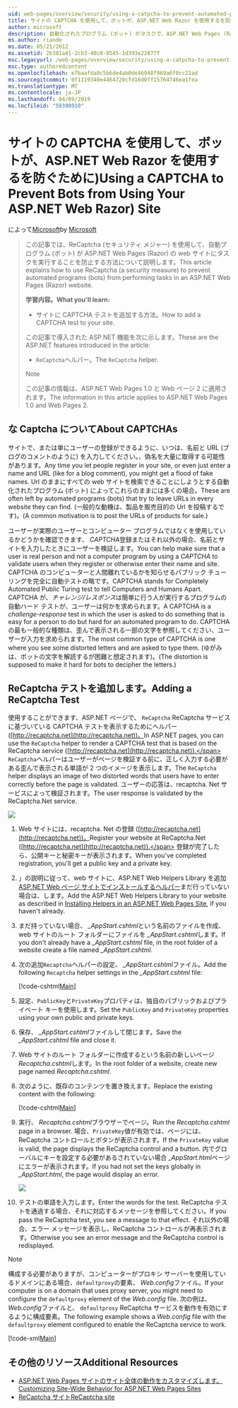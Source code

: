 ```yaml
---
uid: web-pages/overview/security/using-a-catpcha-to-prevent-automated-programs-bots-from-using-your-aspnet-web-site
title: サイトの CAPTCHA を使用して、ボットが、ASP.NET Web Razor を使用するを防ぐために) |Microsoft Docs
author: microsoft
description: 自動化されたプログラム (ボット) がタスクで、ASP.NET Web Pages (Razor) を実行することを防ぐために、ReCaptcha (セキュリティ メジャー) を使用する方法について説明します.
ms.author: riande
ms.date: 05/21/2012
ms.assetid: 2b381a41-2cb3-40c0-8545-1d393e22877f
msc.legacyurl: /web-pages/overview/security/using-a-catpcha-to-prevent-automated-programs-bots-from-using-your-aspnet-web-site
msc.type: authoredcontent
ms.openlocfilehash: e7baafda8c5b6de4ab0de46948f969a6f0cc21ad
ms.sourcegitcommit: 0f1119340e4464720cfd16d0ff15764746ea1fea
ms.translationtype: MT
ms.contentlocale: ja-JP
ms.lasthandoff: 04/09/2019
ms.locfileid: "59390910"
---
```

# <a name="using-a-captcha-to-prevent-bots-from-using-your-aspnet-web-razor-site"></a><span data-ttu-id="5bc06-103">サイトの CAPTCHA を使用して、ボットが、ASP.NET Web Razor を使用するを防ぐために)</span><span class="sxs-lookup"><span data-stu-id="5bc06-103">Using a CAPTCHA to Prevent Bots from Using Your ASP.NET Web Razor) Site</span></span>

<span data-ttu-id="5bc06-104">によって[Microsoft](https://github.com/microsoft)</span><span class="sxs-lookup"><span data-stu-id="5bc06-104">by [Microsoft](https://github.com/microsoft)</span></span>

> <span data-ttu-id="5bc06-105">この記事では、ReCaptcha (セキュリティ メジャー) を使用して、自動プログラム (ボット) が ASP.NET Web Pages (Razor) の web サイトにタスクを実行することを防止する方法について説明します。</span><span class="sxs-lookup"><span data-stu-id="5bc06-105">This article explains how to use ReCaptcha (a security measure) to prevent automated programs (bots) from performing tasks in an ASP.NET Web Pages (Razor) website.</span></span>
> 
> **<span data-ttu-id="5bc06-106">学習内容。</span><span class="sxs-lookup"><span data-stu-id="5bc06-106">What you'll learn:</span></span>** 
> 
> - <span data-ttu-id="5bc06-107">サイトに CAPTCHA テストを追加する方法。</span><span class="sxs-lookup"><span data-stu-id="5bc06-107">How to add a CAPTCHA test to your site.</span></span>
> 
> <span data-ttu-id="5bc06-108">この記事で導入された ASP.NET 機能を次に示します。</span><span class="sxs-lookup"><span data-stu-id="5bc06-108">These are the ASP.NET features introduced in the article:</span></span>
> 
> - <span data-ttu-id="5bc06-109">`ReCaptcha`ヘルパー。</span><span class="sxs-lookup"><span data-stu-id="5bc06-109">The `ReCaptcha` helper.</span></span>
> 
> > [!NOTE]
> > <span data-ttu-id="5bc06-110">この記事の情報は、ASP.NET Web Pages 1.0 と Web ページ 2 に適用されます。</span><span class="sxs-lookup"><span data-stu-id="5bc06-110">The information in this article applies to ASP.NET Web Pages 1.0 and Web Pages 2.</span></span>


## <a name="about-captchas"></a><span data-ttu-id="5bc06-111">な Captcha について</span><span class="sxs-lookup"><span data-stu-id="5bc06-111">About CAPTCHAs</span></span>

<span data-ttu-id="5bc06-112">サイトで、または単にユーザーの登録ができるように、いつは、名前と URL (ブログのコメントのように) を入力してください。、偽名を大量に取得する可能性があります。</span><span class="sxs-lookup"><span data-stu-id="5bc06-112">Any time you let people register in your site, or even just enter a name and URL (like for a blog comment), you might get a flood of fake names.</span></span> <span data-ttu-id="5bc06-113">Url のままにすべての web サイトを検索できることにしようとする自動化されたプログラム (ボット) によってこれらのままには多くの場合。</span><span class="sxs-lookup"><span data-stu-id="5bc06-113">These are often left by automated programs (bots) that try to leave URLs in every website they can find.</span></span> <span data-ttu-id="5bc06-114">(一般的な動機は、製品を販売目的の Url を投稿するです)。</span><span class="sxs-lookup"><span data-stu-id="5bc06-114">(A common motivation is to post the URLs of products for sale.)</span></span>

<span data-ttu-id="5bc06-115">ユーザーが実際のユーザーとコンピューター プログラムではなくを使用しているかどうかを確認できます、 *CAPTCHA*登録またはそれ以外の場合、名前とサイトを入力したときにユーザーを検証します。</span><span class="sxs-lookup"><span data-stu-id="5bc06-115">You can help make sure that a user is real person and not a computer program by using a *CAPTCHA* to validate users when they register or otherwise enter their name and site.</span></span> <span data-ttu-id="5bc06-116">CAPTCHA のコンピューターと人間離れているかを知らせるパブリック チューリングを完全に自動テストの略です。</span><span class="sxs-lookup"><span data-stu-id="5bc06-116">CAPTCHA stands for Completely Automated Public Turing test to tell Computers and Humans Apart.</span></span> <span data-ttu-id="5bc06-117">CAPTCHA が、*チャレンジ/レスポンス*は簡単に行う人が実行するプログラムの自動ハード テストが、ユーザーは何かを求められます。</span><span class="sxs-lookup"><span data-stu-id="5bc06-117">A CAPTCHA is a *challenge-response* test in which the user is asked to do something that is easy for a person to do but hard for an automated program to do.</span></span> <span data-ttu-id="5bc06-118">CAPTCHA の最も一般的な種類は、歪んで表示される一部の文字を参照してください、ユーザーが入力を求められます。</span><span class="sxs-lookup"><span data-stu-id="5bc06-118">The most common type of CAPTCHA is one where you see some distorted letters and are asked to type them.</span></span> <span data-ttu-id="5bc06-119">(ゆがみは、ボットの文字を解読するが困難と想定されます)。</span><span class="sxs-lookup"><span data-stu-id="5bc06-119">(The distortion is supposed to make it hard for bots to decipher the letters.)</span></span>

## <a name="adding-a-recaptcha-test"></a><span data-ttu-id="5bc06-120">ReCaptcha テストを追加します。</span><span class="sxs-lookup"><span data-stu-id="5bc06-120">Adding a ReCaptcha Test</span></span>

<span data-ttu-id="5bc06-121">使用することができます、ASP.NET ページで、 `ReCaptcha` ReCaptcha サービスに基づいている CAPTCHA テストを表示するためにヘルパー ([http://recaptcha.net](http://recaptcha.net))。</span><span class="sxs-lookup"><span data-stu-id="5bc06-121">In ASP.NET pages, you can use the `ReCaptcha` helper to render a CAPTCHA test that is based on the ReCaptcha service ([http://recaptcha.net](http://recaptcha.net)).</span></span> <span data-ttu-id="5bc06-122">`ReCaptcha`ヘルパーはユーザーがページを検証する前に、正しく入力する必要がある歪んで表示される単語が 2 つのイメージを表示します。</span><span class="sxs-lookup"><span data-stu-id="5bc06-122">The `ReCaptcha` helper displays an image of two distorted words that users have to enter correctly before the page is validated.</span></span> <span data-ttu-id="5bc06-123">ユーザーの応答は、recaptcha. Net サービスによって検証されます。</span><span class="sxs-lookup"><span data-stu-id="5bc06-123">The user response is validated by the ReCaptcha.Net service.</span></span>

![](using-a-catpcha-to-prevent-automated-programs-bots-from-using-your-aspnet-web-site/_static/image1.jpg)

1. <span data-ttu-id="5bc06-124">Web サイトには、recaptcha. Net の登録 ([http://recaptcha.net](http://recaptcha.net))。</span><span class="sxs-lookup"><span data-stu-id="5bc06-124">Register your website at ReCaptcha.Net ([http://recaptcha.net](http://recaptcha.net)).</span></span> <span data-ttu-id="5bc06-125">登録が完了したら、公開キーと秘密キーが表示されます。</span><span class="sxs-lookup"><span data-stu-id="5bc06-125">When you've completed registration, you'll get a public key and a private key.</span></span>
2. <span data-ttu-id="5bc06-126">」の説明に従って、web サイトに、ASP.NET Web Helpers Library を追加[ASP.NET Web ページ サイトでインストールするヘルパー](https://go.microsoft.com/fwlink/?LinkId=252372)まだ行っていない場合は、します。</span><span class="sxs-lookup"><span data-stu-id="5bc06-126">Add the ASP.NET Web Helpers Library to your website as described in [Installing Helpers in an ASP.NET Web Pages Site](https://go.microsoft.com/fwlink/?LinkId=252372), if you haven't already.</span></span>
3. <span data-ttu-id="5bc06-127">まだ持っていない場合、  *\_AppStart.cshtml*という名前のファイルを作成、web サイトのルート フォルダーにファイルを *\_AppStart.cshtml*します。</span><span class="sxs-lookup"><span data-stu-id="5bc06-127">If you don't already have a *\_AppStart.cshtml* file, in the root folder of a website create a file named *\_AppStart.cshtml*.</span></span>
4. <span data-ttu-id="5bc06-128">次の追加`Recaptcha`ヘルパーの設定、  *\_AppStart.cshtml*ファイル。</span><span class="sxs-lookup"><span data-stu-id="5bc06-128">Add the following `Recaptcha` helper settings in the *\_AppStart.cshtml* file:</span></span> 

    [!code-cshtml[Main](using-a-catpcha-to-prevent-automated-programs-bots-from-using-your-aspnet-web-site/samples/sample1.cshtml?highlight=6-7)]
5. <span data-ttu-id="5bc06-129">設定、`PublicKey`と`PrivateKey`プロパティは、独自のパブリックおよびプライベート キーを使用します。</span><span class="sxs-lookup"><span data-stu-id="5bc06-129">Set the `PublicKey` and `PrivateKey` properties using your own public and private keys.</span></span>
6. <span data-ttu-id="5bc06-130">保存、  *\_AppStart.cshtml*ファイルして閉じます。</span><span class="sxs-lookup"><span data-stu-id="5bc06-130">Save the *\_AppStart.cshtml* file and close it.</span></span>
7. <span data-ttu-id="5bc06-131">Web サイトのルート フォルダーに作成するという名前の新しいページ*Recaptcha.cshtml*します。</span><span class="sxs-lookup"><span data-stu-id="5bc06-131">In the root folder of a website, create new page named *Recaptcha.cshtml*.</span></span>
8. <span data-ttu-id="5bc06-132">次のように、既存のコンテンツを置き換えます。</span><span class="sxs-lookup"><span data-stu-id="5bc06-132">Replace the existing content with the following:</span></span> 

    [!code-cshtml[Main](using-a-catpcha-to-prevent-automated-programs-bots-from-using-your-aspnet-web-site/samples/sample2.cshtml)]
9. <span data-ttu-id="5bc06-133">実行、 *Recaptcha.cshtml*ブラウザーでページ。</span><span class="sxs-lookup"><span data-stu-id="5bc06-133">Run the *Recaptcha.cshtml* page in a browser.</span></span> <span data-ttu-id="5bc06-134">場合、`PrivateKey`値が有効では、ページには、ReCaptcha コントロールとボタンが表示されます。</span><span class="sxs-lookup"><span data-stu-id="5bc06-134">If the `PrivateKey` value is valid, the page displays the ReCaptcha control and a button.</span></span> <span data-ttu-id="5bc06-135">内でグローバルにキーを設定する必要があるされていない場合 *\_AppStart.html*ページにエラーが表示されます。</span><span class="sxs-lookup"><span data-stu-id="5bc06-135">If you had not set the keys globally in *\_AppStart.html*, the page would display an error.</span></span> 

    ![](using-a-catpcha-to-prevent-automated-programs-bots-from-using-your-aspnet-web-site/_static/image1.png)
10. <span data-ttu-id="5bc06-136">テストの単語を入力します。</span><span class="sxs-lookup"><span data-stu-id="5bc06-136">Enter the words for the test.</span></span> <span data-ttu-id="5bc06-137">ReCaptcha テストを通過する場合、それに対応するメッセージを参照してください。</span><span class="sxs-lookup"><span data-stu-id="5bc06-137">If you pass the ReCaptcha test, you see a message to that effect.</span></span> <span data-ttu-id="5bc06-138">それ以外の場合、エラー メッセージを表示し、ReCaptcha コントロールが再表示されます。</span><span class="sxs-lookup"><span data-stu-id="5bc06-138">Otherwise you see an error message and the ReCaptcha control is redisplayed.</span></span>

> [!NOTE]
> <span data-ttu-id="5bc06-139">構成する必要がありますが、コンピューターがプロキシ サーバーを使用しているドメインにある場合、`defaultproxy`の要素、 *Web.config*ファイル。</span><span class="sxs-lookup"><span data-stu-id="5bc06-139">If your computer is on a domain that uses proxy server, you might need to configure the `defaultproxy` element of the *Web.config* file.</span></span> <span data-ttu-id="5bc06-140">次の例は、 *Web.config*ファイルと、 `defaultproxy` ReCaptcha サービスを動作を有効にするように構成要素。</span><span class="sxs-lookup"><span data-stu-id="5bc06-140">The following example shows a *Web.config* file with the `defaultproxy` element configured to enable the ReCaptcha service to work.</span></span>
> 
> [!code-xml[Main](using-a-catpcha-to-prevent-automated-programs-bots-from-using-your-aspnet-web-site/samples/sample3.xml)]


<a id="Additional_Resources"></a>
## <a name="additional-resources"></a><span data-ttu-id="5bc06-141">その他のリソース</span><span class="sxs-lookup"><span data-stu-id="5bc06-141">Additional Resources</span></span>


- [<span data-ttu-id="5bc06-142">ASP.NET Web Pages サイトのサイト全体の動作をカスタマイズします。</span><span class="sxs-lookup"><span data-stu-id="5bc06-142">Customizing Site-Wide Behavior for ASP.NET Web Pages Sites</span></span>](https://go.microsoft.com/fwlink/?LinkId=202906)
- [<span data-ttu-id="5bc06-143">ReCaptcha サイト</span><span class="sxs-lookup"><span data-stu-id="5bc06-143">ReCaptcha site</span></span>](https://www.google.com/recaptcha)
